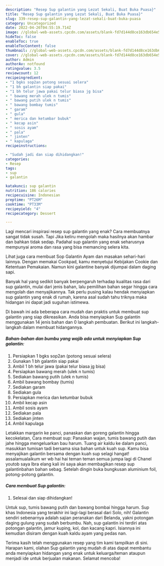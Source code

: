 ```yaml
---
description: "Resep Sup galantin yang Lezat Sekali, Buat Buka Puasa}"
title: "Resep Sup galantin yang Lezat Sekali, Buat Buka Puasa}"
slug: 339-resep-sup-galantin-yang-lezat-sekali-buat-buka-puasa
category: Uncategorized
date: 2022-04-26T04:55:19.714Z
image: //global-web-assets.cpcdn.com/assets/blank-fd7d144d8ce163db654e5a02c40b08a2775adb7897d16e4062681dc7e1b2800f.png
hideToc: false
enableToc: true
enableTocContent: false
thumbnail: //global-web-assets.cpcdn.com/assets/blank-fd7d144d8ce163db654e5a02c40b08a2775adb7897d16e4062681dc7e1b2800f.png
cover: //global-web-assets.cpcdn.com/assets/blank-fd7d144d8ce163db654e5a02c40b08a2775adb7897d16e4062681dc7e1b2800f.png
author: Admin
authorAv: notfound
ratingvalue: 3.5
reviewcount: 12
recipeingredient:
- "1 bgks sop2an potong sesuai selera"
- "1 bh galantin siap pakai"
- "1 bh telur jawa pakai telur biasa jg bisa"
- " bawang merah ulek n tumis"
- " bawang putih ulek n tumis"
- " bawang bombay tumis"
- " garam"
- " gula"
- " merica dan ketumbar bubuk"
- " kecap asin"
- " sosis ayam"
- " pala"
- " jinten"
- " kapulaga"
recipeinstructions:

- "Sudah jadi dan siap dihidangkan!"
categories:
- Resep
tags:
- sup
- galantin

katakunci: sup galantin 
nutrition: 186 calories
recipecuisine: Indonesian
preptime: "PT26M"
cooktime: "PT33M"
recipeyield: "4"
recipecategory: Dessert

---
```



Lagi mencari inspirasi resep sup galantin yang enak? Cara membuatnya sangat tidak susah. Tapi Jika keliru mengolah maka hasilnya akan hambar dan bahkan tidak sedap. Padahal sup galantin yang enak seharusnya mempunyai aroma dan rasa yang bisa memancing selera kita.


Lihat juga cara membuat Sop Galantin Ayam dan masakan sehari-hari lainnya. Dengan memakai Cookpad, kamu menyetujui Kebijakan Cookie dan Ketentuan Pemakaian. Namun kini galantine banyak dijumpai dalam daging sapi.

Banyak hal yang sedikit banyak berpengaruh terhadap kualitas rasa dari sup galantin, mulai dari jenis bahan, lalu pemilihan bahan segar hingga cara mengolah dan menyajikannya. Tak perlu pusing kalau hendak menyiapkan sup galantin yang enak di rumah, karena asal sudah tahu triknya maka hidangan ini dapat jadi suguhan istimewa.


Di bawah ini ada beberapa cara mudah dan praktis untuk membuat sup galantin yang siap dikreasikan. Anda bisa menyiapkan Sup galantin menggunakan 14 jenis bahan dan 0 langkah pembuatan. Berikut ini langkah-langkah dalam membuat hidangannya.

<!--inarticleads1-->

##### Bahan-bahan dan bumbu yang wajib ada untuk menyiapkan Sup galantin:

1. Persiapkan 1 bgks sop2an (potong sesuai selera)
1. Gunakan 1 bh galantin siap pakai
1. Ambil 1 bh telur jawa (pakai telur biasa jg bisa)
1. Persiapkan  bawang merah (ulek n tumis)
1. Sediakan  bawang putih (ulek n tumis)
1. Ambil  bawang bombay (tumis)
1. Sediakan  garam
1. Sediakan  gula
1. Persiapkan  merica dan ketumbar bubuk
1. Ambil  kecap asin
1. Ambil  sosis ayam
1. Sediakan  pala
1. Sediakan  jinten
1. Ambil  kapulaga


Letakkan margarin ke panci, panaskan dan goreng galantin hingga kecokelatan, Cara membuat sup: Panaskan wajan, tumis bawang putih dan jahe hingga mengeluarkan bau harum. Tuang air kaldu ke dalam panci, masukkan tumisan tadi bersama sisa bahan untuk kuah sup. Kamu bisa menyajikan galantin bersama dengan kuah sup selagi hangat! assalamualaikum wr wb hai hai teman teman semua jumpa lagi di Chanel youtob saya Ibra elang kali ini saya akan membagikan resep sup galantinbahan bahan sebag. Setelah dingin buka bungkusan aluminium foil, potong-potong galantin. 

<!--inarticleads2-->

##### Cara membuat Sup galantin:


1. Selesai dan siap dihidangkan!

Untuk sup, tumis bawang putih dan bawang bombai hingga harum. Sup khas Indonesia yang terakhir ini lagi-lagi berasal dari Solo, nih! Galantin sendiri sebenarnya adalah sajian peranakan dari Belanda, yakni potongan daging gulung yang sudah berbumbu. Nah, sup galantin ini terdiri atas potongan galantin, jamur kuping, kol, dan kacang kapri. Isiannya ini kemudian disiram dengan kuah kaldu ayam yang pedas nan. 

Terima kasih telah menggunakan resep yang tim kami tampilkan di sini. Harapan kami, olahan Sup galantin yang mudah di atas dapat membantu anda menyiapkan hidangan yang enak untuk keluarga/teman ataupun menjadi ide untuk berjualan makanan. Selamat mencoba!
